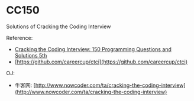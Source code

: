 # CC150
Solutions of Cracking the Coding Interview

Reference:
- [Cracking the Coding Interview: 150 Programming Questions and Solutions 5th](https://www.amazon.com/Cracking-Coding-Interview-Programming-Questions/dp/098478280X/ref=sr_1_2?ie=UTF8&qid=1476538375&sr=8-2&keywords=cracking+the+coding+interview)
- [https://github.com/careercup/ctci](https://github.com/careercup/ctci)

OJ:
- 牛客网: [http://www.nowcoder.com/ta/cracking-the-coding-interview](http://www.nowcoder.com/ta/cracking-the-coding-interview)

